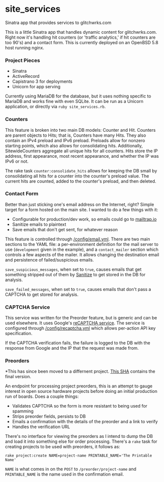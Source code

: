 # site_services
Sinatra app that provides services to glitchwrks.com

This is a little Sinatra app that handles dynamic content for glitchwrks.com. Right now it's handling hit counters (or 'traffic analytics,' if hit counters are too 90's) and a contact form. This is currently deployed on an OpenBSD 5.8 host running nginx.

### Project Pieces

- Sinatra
- ActiveRecord
- Capistrano 3 for deployments
- Unicorn for app serving

Currently using MariaDB for the database, but it uses nothing specific to MariaDB and works fine with even SQLite. It can be run as a Unicorn application, or directly via `ruby site_services.rb`.

### Counters

This feature is broken into two main DB models: Counter and Hit. Counters are parent objects to Hits; that is, Counters have many Hits. They also contain an IPv4 preload and IPv6 preload. Preloads allow for nonzero starting points, which also allows for consolidating hits. Additionally, SitewideCounters aggregate all unique hits for all counters. Hits store the IP address, first appearance, most recent appearance, and whether the IP was IPv6 or not.

The rake task `counter:consolidate_hits` allows for keeping the DB small by consolidating all hits for a counter into the counter's preload value. The current hits are counted, added to the counter's preload, and then deleted. 

### Contact Form

Better than just sticking one's email address on the Internet, right? Simple target for a form hosted on the main site. I wanted to do a few things with it:

- Configurable for production/dev work, so emails could go to [mailtrap.io](https://mailtrap.io)
- Sanitize emails to plaintext
- Save emails that don't get sent, for whatever reason

This feature is controlled through [/config/email.yml](https://github.com/chapmajs/site_services/blob/master/config/email.yml.example). There are two main sections to the YAML file: a per-environment definition for the mail server to use (`development` given in the example), and a `contact_mailer` section which controls a few aspects of the mailer. It allows changing the destination email and persistence of failed/suspicious emails.

`save_suspicious_messages`, when set to `true`, causes emails that get something stripped out of them by [Sanitize](https://github.com/rgrove/sanitize) to get stored in the DB for analysis.

`save_failed_messages`, when set to `true`, causes emails that don't pass a CAPTCHA to get stored for analysis.

### CAPTCHA Service

This service was written for the Preorder feature, but is generic and can be used elsewhere. It uses Google's [reCAPTCHA service](https://www.google.com/recaptcha). The service is configured through [/config/recaptcha.yml](https://github.com/chapmajs/site_services/blob/master/config/recaptcha.yml.example) which allows per-action API key specification.

If the CAPTCHA verification fails, the failure is logged to the DB with the response from Google and the IP that the request was made from.

### Preorders

*This has since been moved to a differnent project. [This SHA](https://github.com/chapmajs/site_services/tree/3054dc5f87e2bd73e95b2ba6d5ab6aa67731e8b0) contains the final version.

An endpoint for processing project preorders, this is an attempt to gauge interest in open source hardware projects before doing an initial production run of boards. Does a couple things:

- Validates CAPTCHA so the form is more resistant to being used for spamming
- Strips preorder fields, persists to DB
- Emails a confirmation with the details of the preorder and a link to verify
- Handles the verification URL

There's no interface for viewing the preorders as I intend to dump the DB and load it into something else for order processing. There's a `rake` task for creating projects to be used with preorders, it follows as:

```
rake project:create NAME=project-name PRINTABLE_NAME='The Printable Name'
```

`NAME` is what comes in on the `POST` to `/preorder/project-name` and `PRINTABLE_NAME` is the name used in the confirmation email.
